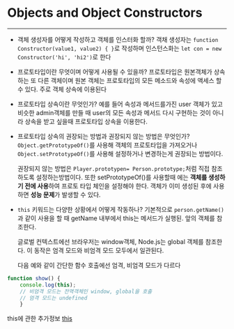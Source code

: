 # Objects and Object Constructors
---
- 객체 생성자를 어떻게 작성하고 객체를 인스터화 할까?
	객채 생성자는 `function Constructor(value1, value2) {
	}`로 작성하며
	인스턴스화는 `let con = new Constructor('hi', 'hi2')`로 한다

- 프로토타입이란 무엇이며 어떻게 사용될 수 있을까?
	프로토타입은 원본객체가 상속하는 또 다른 객체이며 원본 객체는 프로토타입의 모든 메소드와 속성에 액세스 할 수 있다.
	주로 객체 상속에 이용된다

- 프로토타입 상속이란 무엇인가?
	예를 들어 속성과 메서드를가진 user 객체가 있고 비슷한 admin객체를 만들 때  user의 모든 속성과 메서드 다시 구현하는 것이 아니라 상속을 받고 싶을때 프로토타입 상속을 이용한다.

- 프로토타입 상속의 권장되는 방법과 권장되지 않는 방법은 무엇인가?
	`Object.getPrototypeOf()`를 사용해 객체의 프로토타입을 가져오거나
	`Object.setPrototypeOf()`를 사용해 설정하거나 변경하는게 권장되는 방법이다.
	
	권장되지 않는 방법은 `Player.prototypen= Person.prototype;`처럼 직접 참조하도록 설정하는방법이다.
	또한 setPrototypeOf()를 사용할때 에는 **객체를 생성하기 전에 사용**하여 프로토 타입 체인을 설정해야 한다. 객체가 이미 생성된 후에 사용하면 **성능 문제**가 발생할 수 있다.

- `this` 키워드는 다양한 상황에서 어떻게 작동하나?
	기본적으로 `person.getName()`과 같이 사용을 할 때 getName 내부에서 this는 메서드가 실행된. 앞의 객체를 참조한다.
	
	글로벌 컨텍스트에선 브라우저는 window객체, Node.js는 global 객체를 참조한다. 이 동작은 엄격 모드와 비엄격 모드 모두에서 일관된다.
	
	다음 예와 같이 간단한 함수 호출에선 엄격, 비엄격 모드가 다르다
```js
function show() {
	console.log(this);
	// 비엄격 모드는 전역객체인 window, global을 호출
	// 엄격 모드는 undefined
	}
```

this에 관한 추가정보
[this](https://www.javascripttutorial.net/javascript-this/)

